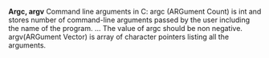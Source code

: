 **Argc, argv**
 Command line arguments in C:
 argc (ARGument Count) is int and stores number of command-line arguments passed by the user including the name of the program. ...
 The value of argc should be non negative.
 argv(ARGument Vector) is array of character pointers listing all the arguments.

